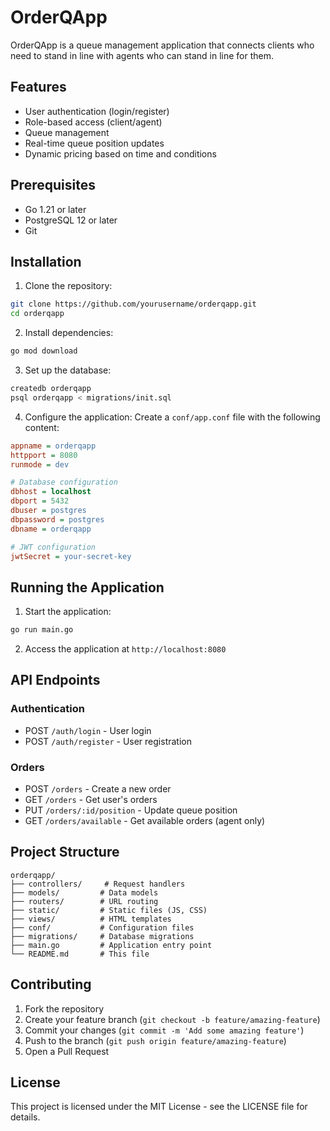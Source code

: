 # OrderQApp

OrderQApp is a queue management application that connects clients who need to stand in line with agents who can stand in line for them.

## Features

- User authentication (login/register)
- Role-based access (client/agent)
- Queue management
- Real-time queue position updates
- Dynamic pricing based on time and conditions

## Prerequisites

- Go 1.21 or later
- PostgreSQL 12 or later
- Git

## Installation

1. Clone the repository:
```bash
git clone https://github.com/yourusername/orderqapp.git
cd orderqapp
```

2. Install dependencies:
```bash
go mod download
```

3. Set up the database:
```bash
createdb orderqapp
psql orderqapp < migrations/init.sql
```

4. Configure the application:
Create a `conf/app.conf` file with the following content:
```ini
appname = orderqapp
httpport = 8080
runmode = dev

# Database configuration
dbhost = localhost
dbport = 5432
dbuser = postgres
dbpassword = postgres
dbname = orderqapp

# JWT configuration
jwtSecret = your-secret-key
```

## Running the Application

1. Start the application:
```bash
go run main.go
```

2. Access the application at `http://localhost:8080`

## API Endpoints

### Authentication
- POST `/auth/login` - User login
- POST `/auth/register` - User registration

### Orders
- POST `/orders` - Create a new order
- GET `/orders` - Get user's orders
- PUT `/orders/:id/position` - Update queue position
- GET `/orders/available` - Get available orders (agent only)

## Project Structure

```
orderqapp/
├── controllers/     # Request handlers
├── models/         # Data models
├── routers/        # URL routing
├── static/         # Static files (JS, CSS)
├── views/          # HTML templates
├── conf/           # Configuration files
├── migrations/     # Database migrations
├── main.go         # Application entry point
└── README.md       # This file
```

## Contributing

1. Fork the repository
2. Create your feature branch (`git checkout -b feature/amazing-feature`)
3. Commit your changes (`git commit -m 'Add some amazing feature'`)
4. Push to the branch (`git push origin feature/amazing-feature`)
5. Open a Pull Request

## License

This project is licensed under the MIT License - see the LICENSE file for details. 